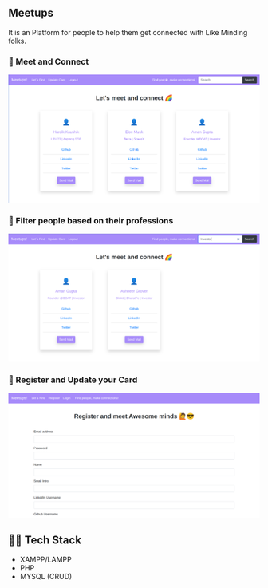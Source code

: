 ## Meetups 
It is an Platform for people to help them get connected with Like Minding folks.

### 🥇 Meet and Connect
![(1.png](images/1.png)

### 🥈 Filter people based on their professions
![(2.png](images/2.png)

### 🥉 Register and Update your Card
![(3.png](images/3.png)

## 🧑‍💻 Tech Stack
- XAMPP/LAMPP
- PHP
- MYSQL (CRUD)